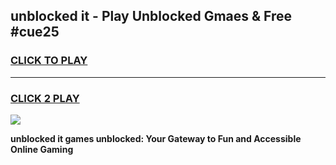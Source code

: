 
## unblocked it - Play Unblocked Gmaes & Free #cue25
<h3>
<a href="https://news.freeplayer.one?title=unblocked_it&ref=24F">CLICK TO PLAY</a></h3>
<hr>

<h3>
<a href="https://news.freeplayer.one?title=unblocked_it&ref=24F">CLICK 2 PLAY</a>
  
</h3>

<a href="https://news.freeplayer.one?title=unblocked_it&ref=24F/"><img src="https://clearcache.store/games.png"></a>


**unblocked it games unblocked: Your Gateway to Fun and Accessible Online Gaming**
